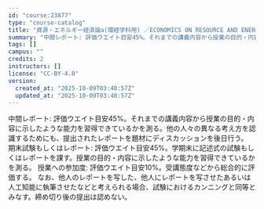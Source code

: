 ```yaml
---
id: "course:23877"
type: "course-catalog"
title: "資源・エネルギー経済論a(環経学科用) ／ECONOMICS ON RESOURCE AND ENERGY(A)"
summary: "中間レポート: 評価ウエイト目安45%。それまでの講義内容から授業の目的・内容に示したような能力を習得できているかを測る。他の人々の異なる考え方を認識するためにも、提出されたレポートを題材にディスカッションを後日行う。 期末試験もしくはレポ…"
tags: []
campus: ""
credits: 2
instructors: []
license: "CC-BY-4.0"
version:
  created_at: "2025-10-09T03:48:57Z"
  updated_at: "2025-10-09T03:48:57Z"
---
```

中間レポート: 評価ウエイト目安45%。それまでの講義内容から授業の目的・内容に示したような能力を習得できているかを測る。他の人々の異なる考え方を認識するためにも、提出されたレポートを題材にディスカッションを後日行う。 期末試験もしくはレポート: 評価ウエイト目安45%。学期末に記述式の試験もしくはレポートを課す。授業の目的・内容に示したような能力を習得できているかを測る。 授業への参加度: 評価ウエイト目安10%。受講態度などから総合的に評価する。 なお、他人のレポートを写した、他人にレポートを写させたあるいは人工知能に執筆させたなどと考えられる場合、試験におけるカンニングと同等とみなす。締め切り後の提出は認めない。
